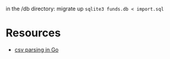 
in the /db directory:
migrate up
`sqlite3 funds.db < import.sql`

Resources
====

 * [csv parsing in Go](https://www.dotnetperls.com/csv-go)
